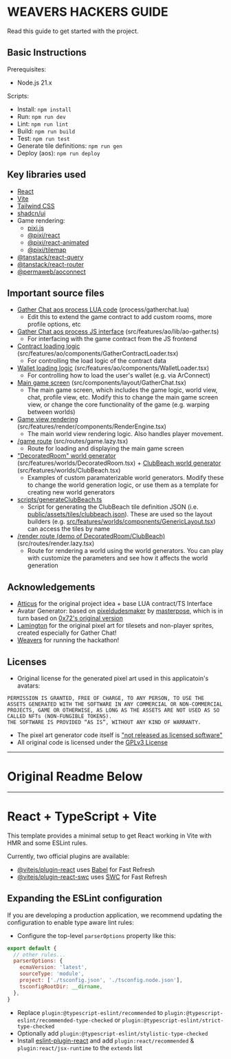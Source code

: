 # WEAVERS HACKERS GUIDE

Read this guide to get started with the project.

## Basic Instructions

Prerequisites:
- Node.js 21.x

Scripts:
- Install: `npm install`
- Run: `npm run dev`
- Lint: `npm run lint`
- Build: `npm run build`
- Test: `npm run test`
- Generate tile definitions: `npm run gen`
- Deploy (aos): `npm run deploy`

## Key libraries used
- [React](https://reactjs.org/)
- [Vite](https://vitejs.dev/)
- [Tailwind CSS](https://tailwindcss.com/)
- [shadcn/ui](https://ui.shadcn.com/)
- Game rendering: 
  - [pixi.js](https://pixijs.com/)
  - [@pixi/react](https://pixijs.io/pixi-react/)
  - [@pixi/react-animated](https://pixijs.io/pixi-react/react-spring/)
  - [@pixi/tilemap](https://github.com/pixijs/tilemap)
- [@tanstack/react-query](https://tanstack.com/query/latest)
- [@tanstack/react-router](https://tanstack.com/router/latest/)
- [@permaweb/aoconnect](https://cookbook_ao.g8way.io/guides/aoconnect/aoconnect.html)

## Important source files
- [Gather Chat aos process LUA code](process/gatherchat.lua) (process/gatherchat.lua)
  - Edit this to extend the game contract to add custom rooms, more profile options, etc
- [Gather Chat aos process JS interface](src/features/ao/lib/ao-gather.ts) (src/features/ao/lib/ao-gather.ts)
  - For interfacing with the game contract from the JS frontend
- [Contract loading logic](src/features/ao/components/GatherContractLoader.tsx) (src/features/ao/components/GatherContractLoader.tsx)
  - For controlling the load logic of the contract data
- [Wallet loading logic](src/features/ao/components/WalletLoader.tsx) (src/features/ao/components/WalletLoader.tsx)
  - For controlling how to load the user's wallet (e.g. via ArConnect)
- [Main game screen](src/components/layout/GatherChat.tsx) (src/components/layout/GatherChat.tsx)
  - The main game screen, which includes the game logic, world view, chat, profile view, etc. Modify this to change the main game screen view, or change the core functionality of the game (e.g. warping between worlds)
- [Game view rendering](src/features/render/components/RenderEngine.tsx) (src/features/render/components/RenderEngine.tsx)
  - The main world view rendering logic. Also handles player movement.
- [/game route](src/routes/game.lazy.tsx) (src/routes/game.lazy.tsx)
  - Route for loading and displaying the main game screen
- ["DecoratedRoom" world generator](src/features/worlds/DecoratedRoom.tsx) (src/features/worlds/DecoratedRoom.tsx) + [ClubBeach world generator](src/features/worlds/ClubBeach.tsx) (src/features/worlds/ClubBeach.tsx)
  - Examples of custom paramaterizable world generators. Modify these to change the world generation logic, or use them as a template for creating new world generators
- [scripts/generateClubBeach.ts](scripts/generateClubBeach.ts)
  - Script for generating the ClubBeach tile definition JSON (i.e. [public/assets/tiles/clubbeach.json](public/assets/tiles/clubbeach.json)). These are used so the layout builders (e.g. [src/features/worlds/components/GenericLayout.tsx](src/features/worlds/components/GenericLayout.tsx)) can access the tiles by name
- [/render route (demo of DecoratedRoom/ClubBeach)](src/routes/render.lazy.tsx) (src/routes/render.lazy.tsx)
  - Route for rendering a world using the world generators. You can play with customize the parameters and see how it affects the world generation

## Acknowledgements
- [Atticus](https://github.com/atticusofsparta) for the original project idea + base LUA contract/TS Interface
- Avatar Generator: based on [pixeldudesmaker](https://masterpose.itch.io/pixelduuuuudesmaker) by [masterpose](https://masterpose.itch.io/), which is in turn based on [0x72's original version](https://0x72.itch.io/pixeldudesmaker)
- [Lamington](https://linktr.ee/lamington) for the original pixel art for tilesets and non-player sprites, created especially for Gather Chat!
- [Weavers](https://www.weaversofficial.com/) for running the hackathon!

## Licenses
- Original license for the generated pixel art used in this applicatoin's avatars:
```
PERMISSION IS GRANTED, FREE OF CHARGE, TO ANY PERSON, TO USE THE  ASSETS GENERATED WITH THE SOFTWARE IN ANY COMMERCIAL OR NON-COMMERCIAL  PROJECTS, GAME OR OTHERWISE, AS LONG AS THE ASSETS ARE NOT USED AS SO  CALLED NFTs (NON-FUNGIBLE TOKENS).
THE SOFTWARE IS PROVIDED “AS IS”, WITHOUT ANY KIND OF WARRANTY.
```
- The pixel art generator code itself is ["not released as licensed software"](https://itch.io/post/5408271)
- All original code is licensed under the [GPLv3 License](LICENSE)

---

# Original Readme Below

---

# React + TypeScript + Vite

This template provides a minimal setup to get React working in Vite with HMR and some ESLint rules.

Currently, two official plugins are available:

- [@vitejs/plugin-react](https://github.com/vitejs/vite-plugin-react/blob/main/packages/plugin-react/README.md) uses [Babel](https://babeljs.io/) for Fast Refresh
- [@vitejs/plugin-react-swc](https://github.com/vitejs/vite-plugin-react-swc) uses [SWC](https://swc.rs/) for Fast Refresh

## Expanding the ESLint configuration

If you are developing a production application, we recommend updating the configuration to enable type aware lint rules:

- Configure the top-level `parserOptions` property like this:

```js
export default {
  // other rules...
  parserOptions: {
    ecmaVersion: 'latest',
    sourceType: 'module',
    project: ['./tsconfig.json', './tsconfig.node.json'],
    tsconfigRootDir: __dirname,
  },
}
```

- Replace `plugin:@typescript-eslint/recommended` to `plugin:@typescript-eslint/recommended-type-checked` or `plugin:@typescript-eslint/strict-type-checked`
- Optionally add `plugin:@typescript-eslint/stylistic-type-checked`
- Install [eslint-plugin-react](https://github.com/jsx-eslint/eslint-plugin-react) and add `plugin:react/recommended` & `plugin:react/jsx-runtime` to the `extends` list

